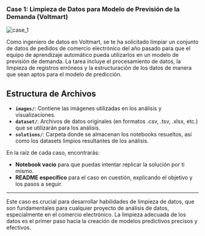 ### **Case 1: Limpieza de Datos para Modelo de Previsión de la Demanda (Voltmart)**
![case_1](https://github.com/user-attachments/assets/f4754e40-4f05-45bf-acdc-a9c929713737)

Como ingeniero de datos en Voltmart, se te ha solicitado limpiar un conjunto de datos de pedidos de comercio electrónico del año pasado para que el equipo de aprendizaje automático pueda utilizarlos en un modelo de previsión de demanda. La tarea incluye el procesamiento de datos, la limpieza de registros erróneos y la estructuración de los datos de manera que sean aptos para el modelo de predicción.

## Estructura de Archivos

- **`images/`**: Contiene las imágenes utilizadas en los análisis y visualizaciones.
- **`dataset/`**: Archivos de datos originales (en formatos .csv, .tsv, .xlsx, etc.) que se utilizarán para los análisis.
- **`solutions/`**: Carpeta donde se almacenan los notebooks resueltos, así como los datasets limpios resultantes de los análisis.

En la raíz de cada caso, encontrarás:
- **Notebook vacío** para que puedas intentar replicar la solución por ti mismo.
- **README específico** para el caso en cuestión, explicando el objetivo y los pasos a seguir.

---
Este caso es crucial para desarrollar habilidades de limpieza de datos, que son fundamentales para cualquier proyecto de análisis de datos, especialmente en el comercio electrónico. La limpieza adecuada de los datos es el primer paso hacia la creación de modelos predictivos precisos y efectivos.
